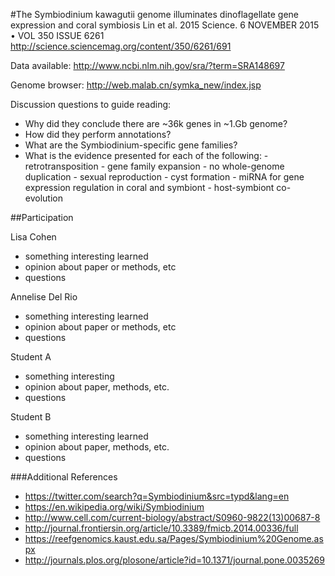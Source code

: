 #The Symbiodinium kawagutii genome illuminates dinoflagellate gene expression and coral symbiosis
Lin et al. 2015 Science. 6 NOVEMBER 2015 • VOL 350 ISSUE 6261
http://science.sciencemag.org/content/350/6261/691

Data available:
http://www.ncbi.nlm.nih.gov/sra/?term=SRA148697

Genome browser:
http://web.malab.cn/symka_new/index.jsp

Discussion questions to guide reading:
- Why did they conclude there are ~36k genes in ~1.Gb genome?
- How did they perform annotations?
- What are the Symbiodinium-specific gene families?
- What is the evidence presented for each of the following: 
      - retrotransposition
      - gene family expansion
      - no whole-genome duplication
      - sexual reproduction
      - cyst formation
      - miRNA for gene expression regulation in coral and symbiont
      - host-symbiont co-evolution


##Participation

Lisa Cohen
- something interesting learned
- opinion about paper or methods, etc
- questions

Annelise Del Rio
- something interesting learned
- opinion about paper or methods, etc
- questions

Student A
- something interesting
- opinion about paper, methods, etc.
- questions

Student B
- something interesting learned
- opinion about paper, methods, etc.
- questions

###Additional References
- https://twitter.com/search?q=Symbiodinium&src=typd&lang=en
- https://en.wikipedia.org/wiki/Symbiodinium
- http://www.cell.com/current-biology/abstract/S0960-9822(13)00687-8
- http://journal.frontiersin.org/article/10.3389/fmicb.2014.00336/full
- https://reefgenomics.kaust.edu.sa/Pages/Symbiodinium%20Genome.aspx
- http://journals.plos.org/plosone/article?id=10.1371/journal.pone.0035269
